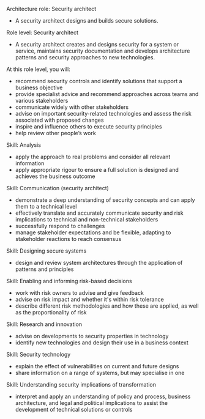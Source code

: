 Architecture role: Security architect
- A security architect designs and builds secure solutions.

Role level: Security architect
- A security architect creates and designs security for a system or service, maintains security documentation and develops architecture patterns and security approaches to new technologies.

At this role level, you will:
- recommend security controls and identify solutions that support a business objective
- provide specialist advice and recommend approaches across teams and various stakeholders
- communicate widely with other stakeholders
- advise on important security-related technologies and assess the risk associated with proposed changes
- inspire and influence others to execute security principles
- help review other people’s work

Skill: Analysis
- apply the approach to real problems and consider all relevant information
- apply appropriate rigour to ensure a full solution is designed and achieves the business outcome

Skill: Communication (security architect)
- demonstrate a deep understanding of security concepts and can apply them to a technical level
- effectively translate and accurately communicate security and risk implications to technical and non-technical stakeholders
- successfully respond to challenges
- manage stakeholder expectations and be flexible, adapting to stakeholder reactions to reach consensus

Skill: Designing secure systems
- design and review system architectures through the application of patterns and principles

Skill: Enabling and informing risk-based decisions
- work with risk owners to advise and give feedback
- advise on risk impact and whether it's within risk tolerance
- describe different risk methodologies and how these are applied, as well as the proportionality of risk

Skill: Research and innovation
- advise on developments to security properties in technology
- identify new technologies and design their use in a business context

Skill: Security technology
- explain the effect of vulnerabilities on current and future designs
- share information on a range of systems, but may specialise in one

Skill: Understanding security implications of transformation
- interpret and apply an understanding of policy and process, business architecture, and legal and political implications to assist the development of technical solutions or controls